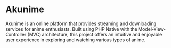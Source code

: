 # Akunime
Akunime is an online platform that provides streaming and downloading services for anime enthusiasts. Built using PHP Native with the Model-View-Controller (MVC) architecture, this project offers an intuitive and enjoyable user experience in exploring and watching various types of anime.
